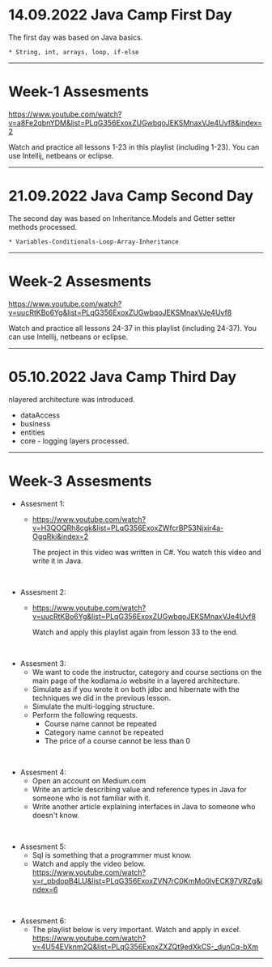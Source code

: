 # 14.09.2022 Java Camp First Day

The first day was based on Java basics. <br>

    * String, int, arrays, loop, if-else

<hr>

# Week-1 Assesments

https://www.youtube.com/watch?v=a8Fe2qbnYDM&list=PLqG356ExoxZUGwbqoJEKSMnaxVJe4Uvf8&index=2

Watch and practice all lessons 1-23 in this playlist (including 1-23). 
You can use Intellij, netbeans or eclipse.

<hr>

# 21.09.2022 Java Camp Second Day

The second day was based on Inheritance.Models and Getter setter methods processed.

    * Variables-Conditionals-Loop-Array-Inheritance

<hr>

# Week-2 Assesments

https://www.youtube.com/watch?v=uucRtKBo6Yg&list=PLqG356ExoxZUGwbqoJEKSMnaxVJe4Uvf8

Watch and practice all lessons 24-37 in this playlist (including 24-37).
You can use Intellij, netbeans or eclipse.

<hr>

# 05.10.2022 Java Camp Third Day

nlayered architecture was introduced. 
* dataAccess
* business
* entities
* core - logging
layers processed. 

<hr>

# Week-3 Assesments

* Assesment 1: 
  * https://www.youtube.com/watch?v=H3QOQRh8cgk&list=PLqG356ExoxZWfcrBP53Njxir4a-OgqRki&index=2 

    The project in this video was written in C#. You watch this video and write it in Java. <br>
  
<br>

* Assesment 2: 
  * https://www.youtube.com/watch?v=uucRtKBo6Yg&list=PLqG356ExoxZUGwbqoJEKSMnaxVJe4Uvf8

    Watch and apply this playlist again from lesson 33 to the end.
  
<br>

* Assesment 3: 
  * We want to code the instructor, category and course sections on the main page of the kodlama.io website in a layered architecture.
  * Simulate as if you wrote it on both jdbc and hibernate with the techniques we did in the previous lesson.
  * Simulate the multi-logging structure.
  * Perform the following requests.
    * Course name cannot be repeated
    * Category name cannot be repeated
    * The price of a course cannot be less than 0 <br>

<br>

* Assesment 4:
  * Open an account on Medium.com
  * Write an article describing value and reference types in Java for someone who is not familiar with it.
  * Write another article explaining interfaces in Java to someone who doesn't know. <br>

<br>

* Assesment 5:
  * Sql is something that a programmer must know. 
  * Watch and apply the video below. <br>
    https://www.youtube.com/watch?v=r_pbdopB4LU&list=PLqG356ExoxZVN7rC0KmMo0lvECK97VRZg&index=6  <br>

<br>

* Assesment 6: 
  * The playlist below is very important. Watch and apply in excel. <br>
    https://www.youtube.com/watch?v=4U54EVknm2Q&list=PLqG356ExoxZXZQt9edXkCS-_dunCq-bXm

<hr>